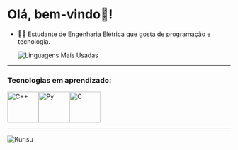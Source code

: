 # Olá, bem-vindo👋!

- 👨‍🎓 Estudante de Engenharia Elétrica que gosta de programação e tecnologia.

  ![Linguagens Mais Usadas](https://github-readme-stats.vercel.app/api/top-langs/?username=xLowZ&layout=compact&theme=radical)

---

### Tecnologias em aprendizado:

<link rel="stylesheet" href="https://cdn.jsdelivr.net/gh/devicons/devicon@v2.15.1/devicon.min.css">

<img src="https://cdn.jsdelivr.net/gh/devicons/devicon/icons/cplusplus/cplusplus-line.svg" alt="C++" width="70" height="70"/><img src="https://cdn.jsdelivr.net/gh/devicons/devicon/icons/python/python-original.svg" alt="Py" width="70" height="70"/><img src="https://cdn.jsdelivr.net/gh/devicons/devicon/icons/embeddedc/embeddedc-plain.svg" alt="C" width="70" height="70"/>

---
<img aling= "right" alt="Kurisu" src = "https://cdn.discordapp.com/attachments/475749316124737556/1174812977229221958/cad4a4a8c48df813b605083dee9057b1.gif?ex=6568f4d8&is=65567fd8&hm=63ad1af2809a1bbee944e3c1b8bad83c0e0cabdd0b7f459b29d6130f097cd24f">
